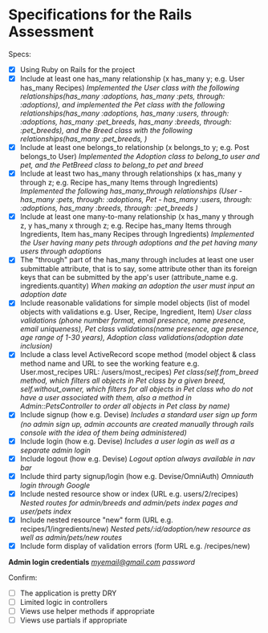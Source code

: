 # Specifications for the Rails Assessment

Specs:
- [x] Using Ruby on Rails for the project
- [x] Include at least one has_many relationship (x has_many y; e.g. User has_many Recipes)
  *Implemented the User class with the following relationships(has_many :adoptions, has_many :pets, through: :adoptions), and implemented the Pet class with the following relationships(has_many :adoptions, has_many :users, through: :adoptions, has_many :pet_breeds, has_many :breeds, through: :pet_breeds), and the Breed class with the following relationships(has_many :pet_breeds,
  )*
- [x] Include at least one belongs_to relationship (x belongs_to y; e.g. Post belongs_to User)
  *Implemented the Adoption class to belong_to user and pet, and the PetBreed class to belong_to pet and breed*
- [x] Include at least two has_many through relationships (x has_many y through z; e.g. Recipe has_many Items through Ingredients)
  *Implemented the following has_many_through relationships (User - has_many :pets, through: :adoptions, Pet - has_many :users, through: :adoptions, has_many :breeds, through: :pet_breeds )*
- [x] Include at least one many-to-many relationship (x has_many y through z, y has_many x through z; e.g. Recipe has_many Items through Ingredients, Item has_many Recipes through Ingredients)
  *Implemented the User having many pets through adoptions and the pet having many users through adoptions*
- [x] The "through" part of the has_many through includes at least one user submittable attribute, that is to say, some attribute other than its foreign keys that can be submitted by the app's user (attribute_name e.g. ingredients.quantity)
  *When making an adoption the user must input an adoption date*
- [x] Include reasonable validations for simple model objects (list of model objects with validations e.g. User, Recipe, Ingredient, Item)
  *User class validations (phone number format, email presence, name presence, email uniqueness), Pet class validations(name presence, age presence, age range of 1-30 years), Adoption class validations(adoption date inclusion)*
- [x] Include a class level ActiveRecord scope method (model object & class method name and URL to see the working feature e.g. User.most_recipes URL: /users/most_recipes)
  *Pet class(self.from_breed method, which filters all objects in Pet class by a given breed, self.without_owner, which filters for all objects in Pet class who do not have a user associated with them, also a method in Admin::PetsController to order all objects in Pet class by name)*
- [x] Include signup (how e.g. Devise)
  *Includes a standard user sign up form (no admin sign up, admin accounts are created manually through rails console with the idea of them being administered)*
- [x] Include login (how e.g. Devise)
  *Includes a user login as well as a separate admin login*
- [x] Include logout (how e.g. Devise)
  *Logout option always available in nav bar*
- [x] Include third party signup/login (how e.g. Devise/OmniAuth)
  *Omniauth login through Google*
- [x] Include nested resource show or index (URL e.g. users/2/recipes)
  *Nested routes for admin/breeds and admin/pets index pages and user/pets index*
- [x] Include nested resource "new" form (URL e.g. recipes/1/ingredients/new)
  *Nested pets/:id/adoption/new resource as well as admin/pets/new routes*
- [x] Include form display of validation errors (form URL e.g. /recipes/new)

**Admin login credentials**
*myemail@gmail.com*
*password*


Confirm:
- [ ] The application is pretty DRY
- [ ] Limited logic in controllers
- [ ] Views use helper methods if appropriate
- [ ] Views use partials if appropriate
